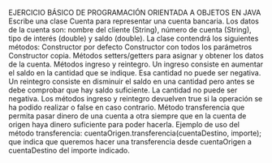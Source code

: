 EJERCICIO BÁSICO DE PROGRAMACIÓN ORIENTADA A OBJETOS EN JAVA
Escribe una clase Cuenta para representar una cuenta bancaria. Los datos de la cuenta son: nombre del cliente (String), número de cuenta (String), tipo de interés (double) y saldo (double).
La clase contendrá los siguientes métodos:
Constructor por defecto
Constructor con todos los parámetros
Constructor copia.
Métodos setters/getters para asignar y obtener los datos de la cuenta.
Métodos ingreso y reintegro. Un ingreso consiste en aumentar el saldo en la cantidad que se indique. Esa cantidad no puede ser negativa. Un reintegro consiste en disminuir el saldo en una cantidad pero antes se debe comprobar que hay saldo suficiente. La cantidad no puede ser negativa. Los métodos ingreso y reintegro devuelven true si la operación se ha podido realizar o false en caso contrario.
Método transferencia que permita pasar dinero de una cuenta a otra siempre que en la cuenta de origen haya dinero suficiente para poder hacerla. Ejemplo de uso del método transferencia:
cuentaOrigen.transferencia(cuentaDestino, importe);
que indica que queremos hacer una transferencia desde cuentaOrigen a cuentaDestino del importe indicado.
